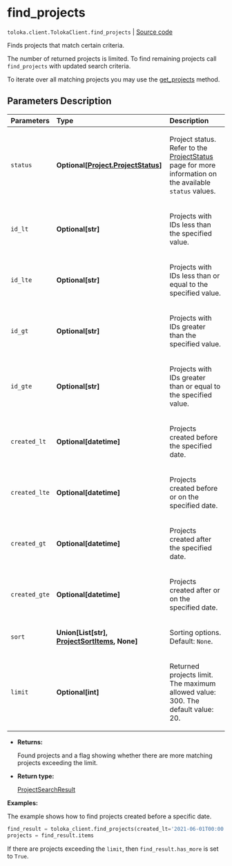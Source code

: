 # find_projects
`toloka.client.TolokaClient.find_projects` | [Source code](https://github.com/Toloka/toloka-kit/blob/v1.2.3/src/client/__init__.py#L1236)

Finds projects that match certain criteria.


The number of returned projects is limited. To find remaining projects call `find_projects` with updated search criteria.

To iterate over all matching projects you may use the [get_projects](toloka.client.TolokaClient.get_projects.md) method.

## Parameters Description

| Parameters | Type | Description |
| :----------| :----| :-----------|
`status`|**Optional\[[Project.ProjectStatus](toloka.client.project.Project.ProjectStatus.md)\]**|<p>Project status. Refer to the [ProjectStatus](toloka.client.project.Project.ProjectStatus.md) page for more information on the available `status` values.</p>
`id_lt`|**Optional\[str\]**|<p>Projects with IDs less than the specified value.</p>
`id_lte`|**Optional\[str\]**|<p>Projects with IDs less than or equal to the specified value.</p>
`id_gt`|**Optional\[str\]**|<p>Projects with IDs greater than the specified value.</p>
`id_gte`|**Optional\[str\]**|<p>Projects with IDs greater than or equal to the specified value.</p>
`created_lt`|**Optional\[datetime\]**|<p>Projects created before the specified date.</p>
`created_lte`|**Optional\[datetime\]**|<p>Projects created before or on the specified date.</p>
`created_gt`|**Optional\[datetime\]**|<p>Projects created after the specified date.</p>
`created_gte`|**Optional\[datetime\]**|<p>Projects created after or on the specified date.</p>
`sort`|**Union\[List\[str\], [ProjectSortItems](toloka.client.search_requests.ProjectSortItems.md), None\]**|<p>Sorting options. Default: `None`.</p>
`limit`|**Optional\[int\]**|<p>Returned projects limit. The maximum allowed value: 300. The default value: 20.</p>

* **Returns:**

  Found projects and a flag showing whether there are more matching projects exceeding the limit.

* **Return type:**

  [ProjectSearchResult](toloka.client.search_results.ProjectSearchResult.md)

**Examples:**

The example shows how to find projects created before a specific date.

```python
find_result = toloka_client.find_projects(created_lt='2021-06-01T00:00:00')
projects = find_result.items
```

If there are projects exceeding the `limit`, then `find_result.has_more` is set to `True`.
